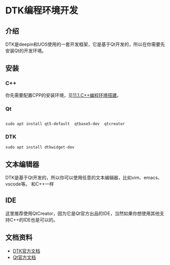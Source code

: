 # DTK编程环境开发

## 介绍

DTK是deepin和UOS使用的一套开发框架，它是基于Qt开发的，所以在你需要先安装Qt的开发环境。

## 安装

### C++

你先需要配置CPP的安装环境，见[11.1.C++编程环境搭建](./11.1.C++编程环境搭建.md)。

### Qt

```Shell

sudo apt install qt5-default  qtbase5-dev  qtcreator

```

### DTK

```Shell
sudo apt install dtkwidget-dev
```

## 文本编辑器

DTK是基于Qt开发的，所以你可以使用任意的文本编辑器，比如vim、emacs、vscode等。 和C++一样

## IDE

这里推荐使用QtCreator，因为它是Qt官方出品的IDE，当然如果你想使用其他支持C++的IDE也是可以的。

## 文档资料

- [DTK官方文档](https://docs.deepin.org/info/%E5%BC%80%E5%8F%91%E5%85%A5%E9%97%A8/%E5%9F%BA%E7%A1%80%E7%8E%AF%E5%A2%83/DTK/%E5%BC%80%E5%8F%91)
- [Qt官方文档](https://doc.qt.io/qt-5/index.html)
